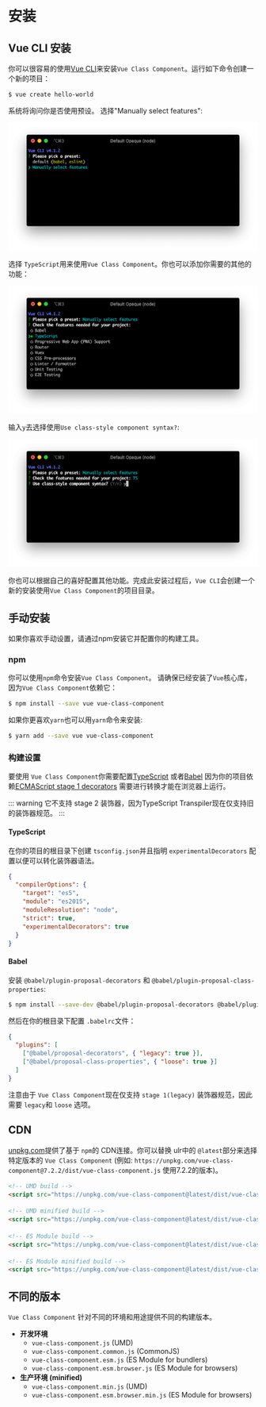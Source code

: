 # 安装

## Vue CLI 安装

你可以很容易的使用[Vue CLI](https://cli.vuejs.org/)来安装`Vue Class Component`。运行如下命令创建一个新的项目：

```sh
$ vue create hello-world
```
系统将询问你是否使用预设。 选择"Manually select features":

![](../assets/vue-cli-1.png)

选择 `TypeScript`用来使用`Vue Class Component`。你也可以添加你需要的其他的功能：

![](../assets/vue-cli-2.png)

输入`y`去选择使用`Use class-style component syntax?`:

![](../assets/vue-cli-3.png)

你也可以根据自己的喜好配置其他功能。完成此安装过程后，`Vue CLI`会创建一个新的安装使用`Vue Class Component`的项目目录。

## 手动安装

如果你喜欢手动设置，请通过npm安装它并配置你的构建工具。

### npm

你可以使用`npm`命令安装`Vue Class Component`。 请确保已经安装了`Vue`核心库，因为`Vue Class Component`依赖它：

```sh
$ npm install --save vue vue-class-component
```

如果你更喜欢`yarn`也可以用`yarn`命令来安装:

```sh
$ yarn add --save vue vue-class-component
```

### 构建设置

要使用 `Vue Class Component`你需要配置[TypeScript](https://www.typescriptlang.org/) 或者[Babel](https://babeljs.io/) 因为你的项目依赖[ECMAScript stage 1 decorators](https://github.com/wycats/javascript-decorators/blob/master/README.md) 需要进行转换才能在浏览器上运行。

::: warning
它不支持 stage 2 装饰器，因为TypeScript Transpiler现在仅支持旧的装饰器规范。
:::

#### TypeScript

在你的项目的根目录下创建 `tsconfig.json`并且指明 `experimentalDecorators` 配置以便可以转化装饰器语法。

```json {7}
{
  "compilerOptions": {
    "target": "es5",
    "module": "es2015",
    "moduleResolution": "node",
    "strict": true,
    "experimentalDecorators": true
  }
}
```

#### Babel

安装 `@babel/plugin-proposal-decorators` 和 `@babel/plugin-proposal-class-properties`:

```sh
$ npm install --save-dev @babel/plugin-proposal-decorators @babel/plugin-proposal-class-properties
```

然后在你的根目录下配置 `.babelrc`文件：

```json
{
  "plugins": [
    ["@babel/proposal-decorators", { "legacy": true }],
    ["@babel/proposal-class-properties", { "loose": true }]
  ]
}
```

注意由于 `Vue Class Component`现在仅支持 `stage 1(legacy)` 装饰器规范，因此需要 `legacy`和 `loose` 选项。

## CDN

[unpkg.com](https://unpkg.com/)提供了基于 `npm`的 CDN连接。你可以替换 ulr中的 `@latest`部分来选择特定版本的 `Vue Class Component` (例如: `https://unpkg.com/vue-class-component@7.2.2/dist/vue-class-component.js` 使用7.2.2的版本)。

```html
<!-- UMD build -->
<script src="https://unpkg.com/vue-class-component@latest/dist/vue-class-component.js"></script>

<!-- UMD minified build -->
<script src="https://unpkg.com/vue-class-component@latest/dist/vue-class-component.min.js"></script>

<!-- ES Module build -->
<script src="https://unpkg.com/vue-class-component@latest/dist/vue-class-component.esm.browser.js"></script>

<!-- ES Module minified build -->
<script src="https://unpkg.com/vue-class-component@latest/dist/vue-class-component.esm.browser.min.js"></script>
```

## 不同的版本

`Vue Class Component` 针对不同的环境和用途提供不同的构建版本。

- **开发环境**
  - `vue-class-component.js` (UMD)
  - `vue-class-component.common.js` (CommonJS)
  - `vue-class-component.esm.js` (ES Module for bundlers)
  - `vue-class-component.esm.browser.js` (ES Module for browsers)
- **生产环境 (minified)**
  - `vue-class-component.min.js` (UMD)
  - `vue-class-component.esm.browser.min.js` (ES Module for browsers)

